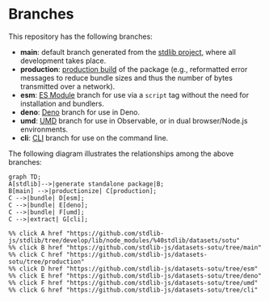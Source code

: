 <!--

@license Apache-2.0

Copyright (c) 2023 The Stdlib Authors.

Licensed under the Apache License, Version 2.0 (the "License");
you may not use this file except in compliance with the License.
You may obtain a copy of the License at

    http://www.apache.org/licenses/LICENSE-2.0

Unless required by applicable law or agreed to in writing, software
distributed under the License is distributed on an "AS IS" BASIS,
WITHOUT WARRANTIES OR CONDITIONS OF ANY KIND, either express or implied.
See the License for the specific language governing permissions and
limitations under the License.

-->

# Branches

This repository has the following branches:

-   **main**: default branch generated from the [stdlib project][stdlib-url], where all development takes place.
-   **production**: [production build][production-url] of the package (e.g., reformatted error messages to reduce bundle sizes and thus the number of bytes transmitted over a network).
-   **esm**: [ES Module][esm-url] branch for use via a `script` tag without the need for installation and bundlers.
-   **deno**: [Deno][deno-url] branch for use in Deno.
-   **umd**: [UMD][umd-url] branch for use in Observable, or in dual browser/Node.js environments.
-   **cli**: [CLI][cli-url] branch for use on the command line.

The following diagram illustrates the relationships among the above branches:

```mermaid
graph TD;
A[stdlib]-->|generate standalone package|B;
B[main] -->|productionize| C[production];
C -->|bundle| D[esm];
C -->|bundle| E[deno];
C -->|bundle| F[umd];
C -->|extract| G[cli];

%% click A href "https://github.com/stdlib-js/stdlib/tree/develop/lib/node_modules/%40stdlib/datasets/sotu"
%% click B href "https://github.com/stdlib-js/datasets-sotu/tree/main"
%% click C href "https://github.com/stdlib-js/datasets-sotu/tree/production"
%% click D href "https://github.com/stdlib-js/datasets-sotu/tree/esm"
%% click E href "https://github.com/stdlib-js/datasets-sotu/tree/deno"
%% click F href "https://github.com/stdlib-js/datasets-sotu/tree/umd"
%% click G href "https://github.com/stdlib-js/datasets-sotu/tree/cli"
```

[stdlib-url]: https://github.com/stdlib-js/stdlib/tree/develop/lib/node_modules/%40stdlib/datasets/sotu
[production-url]: https://github.com/stdlib-js/datasets-sotu/tree/production
[deno-url]: https://github.com/stdlib-js/datasets-sotu/tree/deno
[umd-url]: https://github.com/stdlib-js/datasets-sotu/tree/umd
[esm-url]: https://github.com/stdlib-js/datasets-sotu/tree/esm
[cli-url]: https://github.com/stdlib-js/datasets-sotu/tree/cli